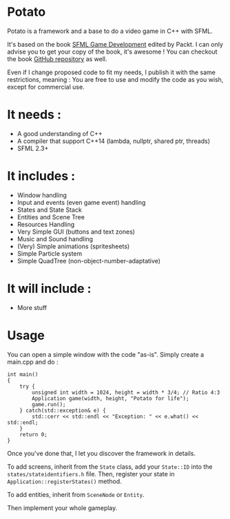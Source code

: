 Potato
================

Potato is a framework and a base to do a video game in C++ with SFML.

It's based on the book [SFML Game Development](http://www.packtpub.com/sfml-game-development/book) edited by Packt. I can only advise you to get your copy of the book, it's awesome ! You can checkout the book [GitHub repository](https://github.com/LaurentGomila/SFML-Game-Development-Book) as well.

Even if I change proposed code to fit my needs, I publish it with the same restrictions, meaning : You are free to use and modify the code as you wish, except for commercial use.

It needs :
==

*   A good understanding of C++
*   A compiler that support C++14 (lambda, nullptr, shared ptr, threads)
*   SFML 2.3+

It includes :
==

*   Window handling
*   Input and events (even game event) handling
*   States and State Stack
*   Entities and Scene Tree
*   Resources Handling
*   Very Simple GUI (buttons and text zones)
*   Music and Sound handling
*   (Very) Simple animations (spritesheets)
*   Simple Particle system
*   Simple QuadTree (non-object-number-adaptative)

It will include :
==

*   More stuff

Usage
==

You can open a simple window with the code "as-is". Simply create a main.cpp and do :

    int main()
    {
        try {
            unsigned int width = 1024, height = width * 3/4; // Ratio 4:3
            Application game(width, height, "Potato for life");
            game.run();
        } catch(std::exception& e) {
            std::cerr << std::endl << "Exception: " << e.what() << std::endl;
        }
        return 0;
    }

Once you've done that, I let you discover the framework in details.

To add screens, inherit from the `State` class, add your `State::ID` into the `states/stateidentifiers.h` file. Then, register your state in `Application::registerStates()` method.

To add entities, inherit from `SceneNode` or `Entity`.

Then implement your whole gameplay.
